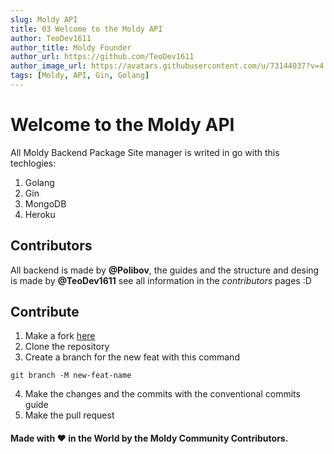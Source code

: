 ```yaml
---
slug: Moldy API
title: 03 Welcome to the Moldy API
author: TeoDev1611
author_title: Moldy Founder
author_url: https://github.com/TeoDev1611
author_image_url: https://avatars.githubusercontent.com/u/73144037?v=4
tags: [Moldy, API, Gin, Golang]
---
```


# Welcome to the Moldy API 

All Moldy Backend Package Site manager is writed in go with this techlogies:

1. Golang
2. Gin
3. MongoDB
4. Heroku

## Contributors

All backend is made by **@Polibov**, the guides and the structure and desing is made by **@TeoDev1611** see all information in the *contributors* pages :D

## Contribute

1. Make a fork [here](https://github.com/Moldy-Community/API/network/members)
2. Clone the repository
3. Create a branch for the new feat with this command
```
git branch -M new-feat-name
```  
4. Make the changes and the commits with the conventional commits guide
5. Make the pull request

#### Made with ❤️ in the World by the Moldy Community Contributors.